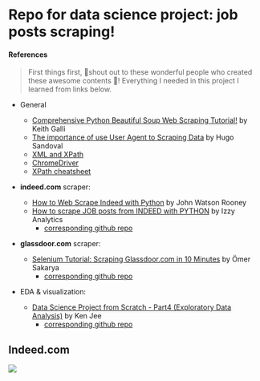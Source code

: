 # Repo for data science project: job posts scraping!
#### References
> First things first, :clap:shout out to these wonderful people who created these awesome contents :clap:! Everything I needed in this project I learned from links below.
- General
    - [Comprehensive Python Beautiful Soup Web Scraping Tutorial!](https://www.youtube.com/watch?v=GjKQ6V_ViQE&t=2205s) by Keith Galli
    - [The importance of use User Agent to Scraping Data](https://dev.to/hhsm95/using-user-agent-to-scraping-data-lli) by Hugo Sandoval
    - [XML and XPath](https://www.w3schools.com/xml/xml_xpath.asp)
    - [ChromeDriver](https://sites.google.com/a/chromium.org/chromedriver/downloads)
    - [XPath cheatsheet](https://devhints.io/xpath)
- **indeed.com** scraper:
  - [How to Web Scrape Indeed with Python](https://www.youtube.com/watch?v=PPcgtx0sI2E) by John Watson Rooney
  - [How to scrape JOB posts from INDEED with PYTHON](https://www.youtube.com/watch?v=eN_3d4JrL_w&lc=Ugw9P4LYvEssGrIcNf94AaABAg.9FOng9tpc_Q9FOtU0NVkpR) by Izzy Analytics
    - [corresponding github repo](https://github.com/israel-dryer/Indeed-Job-Scraper/blob/master/indeed-job-scraper.ipynb)
- **glassdoor.com** scraper:
    - [Selenium Tutorial: Scraping Glassdoor.com in 10 Minutes](https://towardsdatascience.com/selenium-tutorial-scraping-glassdoor-com-in-10-minutes-3d0915c6d905) by Ömer Sakarya
        - [corresponding github repo](https://github.com/arapfaik/scraping-glassdoor-selenium/blob/master/glassdoor%20scraping.ipynb)

- EDA & visualization:
  - [Data Science Project from Scratch - Part4 (Exploratory Data Analysis)](https://www.youtube.com/watch?v=QWgg4w1SpJ8&list=PL2zq7klxX5ASFejJj80ob9ZAnBHdz5O1t&index=4) by Ken Jee
    - [corresponding github repo](https://github.com/PlayingNumbers/ds_salary_proj/blob/master/data_eda.ipynb)

## Indeed.com
![](https://github.com/zhangyang2017/ppj_JobScraping/blob/master/figures/wordCloud_Indeed.png)


